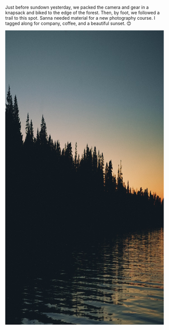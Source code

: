 ---
---

Just before sundown yesterday, we packed the camera and gear in a knapsack and biked to the edge of the forest. Then, by foot, we followed a trail to this spot. Sanna needed material for a new photography course. I tagged along for company, coffee, and a beautiful sunset. 😊

<img src="/images/udden.jpg" alt="Silhouettes of trees during sundown. Calm water in the foreground. The sky is a gradient from charcoal to copper." width="1400" height="933" />
